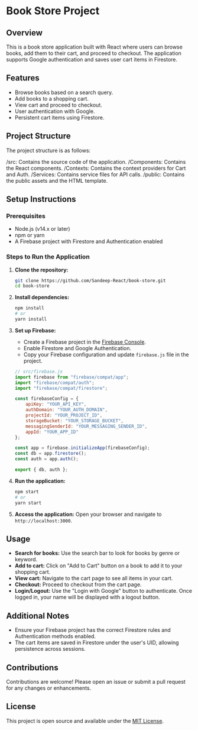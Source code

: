 # Book Store Project

## Overview
This is a book store application built with React where users can browse books, add them to their cart, and proceed to checkout. The application supports Google authentication and saves user cart items in Firestore.

## Features
- Browse books based on a search query.
- Add books to a shopping cart.
- View cart and proceed to checkout.
- User authentication with Google.
- Persistent cart items using Firestore.

## Project Structure
The project structure is as follows:

/src: Contains the source code of the application.
/Components: Contains the React components.
/Contexts: Contains the context providers for Cart and Auth.
/Services: Contains service files for API calls.
/public: Contains the public assets and the HTML template.



## Setup Instructions

### Prerequisites
- Node.js (v14.x or later)
- npm or yarn
- A Firebase project with Firestore and Authentication enabled

### Steps to Run the Application

1. **Clone the repository:**
    ```bash
    git clone https://github.com/Sandeep-React/book-store.git
    cd book-store
    ```

2. **Install dependencies:**
    ```bash
    npm install
    # or
    yarn install
    ```

3. **Set up Firebase:**
    - Create a Firebase project in the [Firebase Console](https://console.firebase.google.com/).
    - Enable Firestore and Google Authentication.
    - Copy your Firebase configuration and update `firebase.js` file in the project.

    ```javascript
    // src/firebase.js
    import firebase from "firebase/compat/app";
    import "firebase/compat/auth";
    import "firebase/compat/firestore";

    const firebaseConfig = {
        apiKey: "YOUR_API_KEY",
        authDomain: "YOUR_AUTH_DOMAIN",
        projectId: "YOUR_PROJECT_ID",
        storageBucket: "YOUR_STORAGE_BUCKET",
        messagingSenderId: "YOUR_MESSAGING_SENDER_ID",
        appId: "YOUR_APP_ID"
    };

    const app = firebase.initializeApp(firebaseConfig);
    const db = app.firestore();
    const auth = app.auth();

    export { db, auth };
    ```

4. **Run the application:**
    ```bash
    npm start
    # or
    yarn start
    ```

5. **Access the application:**
    Open your browser and navigate to `http://localhost:3000`.

## Usage
- **Search for books:** Use the search bar to look for books by genre or keyword.
- **Add to cart:** Click on "Add to Cart" button on a book to add it to your shopping cart.
- **View cart:** Navigate to the cart page to see all items in your cart.
- **Checkout:** Proceed to checkout from the cart page.
- **Login/Logout:** Use the "Login with Google" button to authenticate. Once logged in, your name will be displayed with a logout button.

## Additional Notes
- Ensure your Firebase project has the correct Firestore rules and Authentication methods enabled.
- The cart items are saved in Firestore under the user's UID, allowing persistence across sessions.

## Contributions
Contributions are welcome! Please open an issue or submit a pull request for any changes or enhancements.

## License
This project is open source and available under the [MIT License](LICENSE).
